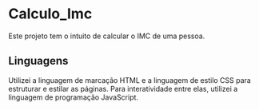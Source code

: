 # Calculo_Imc

Este projeto tem o intuito de calcular o IMC de uma pessoa.

## Linguagens

Utilizei a linguagem de marcação HTML e a linguagem de estilo CSS para estruturar e estilar as páginas.
Para interatividade entre elas, utilizei a linguagem de programação JavaScript.
